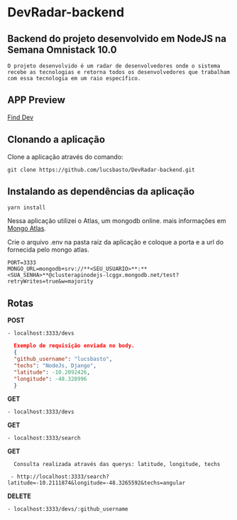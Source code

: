 # DevRadar-backend

## Backend do projeto desenvolvido em NodeJS na Semana Omnistack 10.0

```
O projeto desenvolvido é um radar de desenvolvedores onde o sistema
recebe as tecnologias e retorna todos os desenvolvedores que trabalham
com essa tecnologia em um raio específico.
```


## APP Preview
[Find Dev](https://find-devs.netlify.app)

## Clonando a aplicação

Clone a aplicação através do comando:

```
git clone https://github.com/lucsbasto/DevRadar-backend.git
```

## Instalando as dependências da aplicação

```
yarn install
```

Nessa aplicação utilizei o Atlas, um mongodb online.
mais informações em [Mongo Atlas](https://www.mongodb.com).

Crie o arquivo .env na pasta raiz da aplicação e coloque a porta e a url do fornecida pelo mongo atlas.

```
PORT=3333
MONGO_URL=mongodb+srv://**<SEU_USUARIO>**:**<SUA_SENHA>**@clusterapinodejs-lcggx.mongodb.net/test?retryWrites=true&w=majority
```

## Rotas

**POST**

```
- localhost:3333/devs
```

```json
  Exemplo de requisição enviada no body.
  {
  "github_username": "lucsbasto",
  "techs": "NodeJs, Django",
  "latitude": -10.2092426,
  "longitude": -48.328996
  }
```

**GET**

```
- localhost:3333/devs
```

**GET**

```
- localhost:3333/search
```

**GET**

```
  Consulta realizada através das querys: latitude, longitude, techs

 - http://localhost:3333/search?latitude=-10.2111874&longitude=-48.3265592&techs=angular
```

**DELETE**

```
- localhost:3333/devs/:github_username
```
